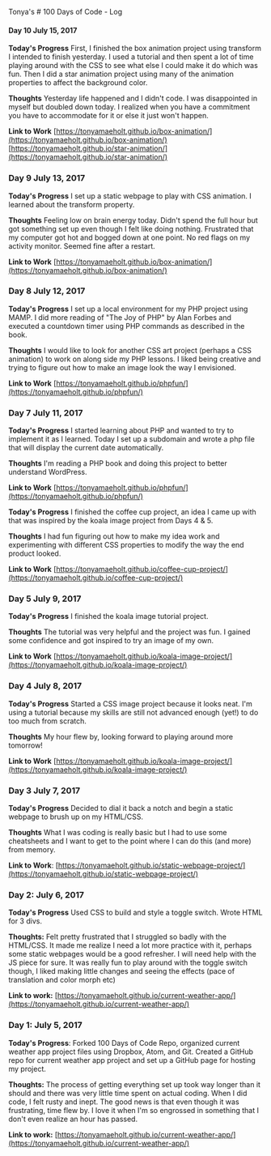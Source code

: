 Tonya's # 100 Days of Code - Log
#### Day 10 July 15, 2017

**Today's Progress** First, I finished the box animation project using transform I intended to finish yesterday. I used a tutorial and then spent a lot of time playing around with the CSS to see what else I could make it do which was fun. Then I did a star animation project using many of the animation properties to affect the background color.  

**Thoughts** Yesterday life happened and I didn't code. I was disappointed in myself but doubled down today. I realized when you have a commitment you have to accommodate for it or else it just won't happen.

**Link to Work**
[https://tonyamaeholt.github.io/box-animation/](https://tonyamaeholt.github.io/box-animation/)
[https://tonyamaeholt.github.io/star-animation/](https://tonyamaeholt.github.io/star-animation/)


### Day 9 July 13, 2017

**Today's Progress** I set up a static webpage to play with CSS animation. I learned about the transform property.

**Thoughts** Feeling low on brain energy today. Didn't spend the full hour but got something set up even though I felt like doing nothing. Frustrated that my computer got hot and bogged down at one point. No red flags on my activity monitor. Seemed fine after a restart.

**Link to Work**
[https://tonyamaeholt.github.io/box-animation/](https://tonyamaeholt.github.io/box-animation/)

### Day 8 July 12, 2017

**Today's Progress** I set up a local environment for my PHP project using MAMP. I did more reading of "The Joy of PHP" by Alan Forbes and executed a countdown timer using PHP commands as described in the book.

**Thoughts** I would like to look for another CSS art project (perhaps a CSS animation) to work on along side my PHP lessons. I liked being creative and trying to figure out how to make an image look the way I envisioned.

**Link to Work**
[https://tonyamaeholt.github.io/phpfun/](https://tonyamaeholt.github.io/phpfun/)

### Day 7 July 11, 2017

**Today's Progress** I started learning about PHP and wanted to try to implement it as I learned. Today I set up a subdomain and wrote a php file that will display the current date automatically.

**Thoughts** I'm reading a PHP book and doing this project to better understand WordPress.

**Link to Work**
[https://tonyamaeholt.github.io/phpfun/](https://tonyamaeholt.github.io/phpfun/)


**Today's Progress** I finished the coffee cup project, an idea I came up with that was inspired by the koala image project from Days 4 & 5.

**Thoughts** I had fun figuring out how to make my idea work and experimenting with different CSS properties to modify the way the end product looked.  

**Link to Work**
[https://tonyamaeholt.github.io/coffee-cup-project/](https://tonyamaeholt.github.io/coffee-cup-project/)

### Day 5 July 9, 2017

**Today's Progress** I finished the koala image tutorial project.

**Thoughts** The tutorial was very helpful and the project was fun. I gained some confidence and got inspired to try an image of my own.

**Link to Work**
[https://tonyamaeholt.github.io/koala-image-project/](https://tonyamaeholt.github.io/koala-image-project/)


### Day 4 July 8, 2017

**Today's Progress** Started a CSS image project because it looks neat. I'm using a tutorial because my skills are still not advanced enough (yet!) to do too much from scratch.

**Thoughts** My hour flew by, looking forward to playing around more tomorrow!

**Link to Work**
[https://tonyamaeholt.github.io/koala-image-project/](https://tonyamaeholt.github.io/koala-image-project/)


### Day 3 July 7, 2017

**Today's Progress** Decided to dial it back a notch and begin a static webpage to brush up on my HTML/CSS.

**Thoughts** What I was coding is really basic but I had to use some cheatsheets and I want to get to the point where I can do this (and more) from memory.

**Link to Work**:
[https://tonyamaeholt.github.io/static-webpage-project/](https://tonyamaeholt.github.io/static-webpage-project/)


### Day 2: July 6, 2017

**Today's Progress** Used CSS to build and style a toggle switch. Wrote HTML for 3 divs.


**Thoughts:** Felt pretty frustrated that I struggled so badly with the HTML/CSS. It made me realize I need a lot more practice with it, perhaps some static webpages would be a good refresher. I will need help with the JS piece for sure. It was really fun to play around with the toggle switch though, I liked making little changes and seeing the effects (pace of translation and color morph etc)  

**Link to work:**
[https://tonyamaeholt.github.io/current-weather-app/](https://tonyamaeholt.github.io/current-weather-app/)


### Day 1: July 5, 2017

**Today's Progress**: Forked 100 Days of Code Repo, organized current weather app project files using Dropbox, Atom, and Git. Created a GitHub repo for current weather app project and set up a GitHub page for hosting my project.

**Thoughts:** The process of getting everything set up took way longer than it should and there was very little time spent on actual coding. When I did code, I felt rusty and inept. The good news is that even though it was frustrating, time flew by. I love it when I'm so engrossed in something that I don't even realize an hour has passed.   

**Link to work:** [https://tonyamaeholt.github.io/current-weather-app/](https://tonyamaeholt.github.io/current-weather-app/)
